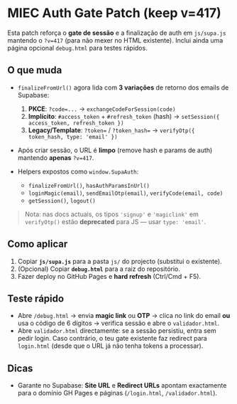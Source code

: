 # MIEC Auth Gate Patch (keep v=417)

Esta patch reforça o **gate de sessão** e a finalização de auth em `js/supa.js` mantendo o `?v=417` (para não mexer no HTML existente). Inclui ainda uma página opcional `debug.html` para testes rápidos.

## O que muda
- `finalizeFromUrl()` agora lida com **3 variações** de retorno dos emails de Supabase:
  1. **PKCE**: `?code=...` → `exchangeCodeForSession(code)`
  2. **Implícito**: `#access_token` + `#refresh_token` (hash) → `setSession({ access_token, refresh_token })`
  3. **Legacy/Template**: `?token=` / `?token_hash=` → `verifyOtp({ token_hash, type: 'email' })`

- Após criar sessão, o URL é **limpo** (remove hash e params de auth) mantendo **apenas** `?v=417`.
- Helpers expostos como `window.SupaAuth`:
  - `finalizeFromUrl()`, `hasAuthParamsInUrl()`
  - `loginMagic(email)`, `sendEmailOtp(email)`, `verifyCode(email, code)`
  - `getSession()`, `logout()`

> Nota: nas docs actuais, os tipos `'signup'` e `'magiclink'` em `verifyOtp()` estão **deprecated** para JS — usar `type: 'email'`.


## Como aplicar
1. Copiar **`js/supa.js`** para a pasta `js/` do projecto (substitui o existente).
2. (Opcional) Copiar **`debug.html`** para a raiz do repositório.
3. Fazer deploy no GitHub Pages e **hard refresh** (Ctrl/Cmd + F5).

## Teste rápido
- Abre `/debug.html` → envia **magic link** ou **OTP** → clica no link do email **ou** usa o código de 6 dígitos → verifica sessão e abre o `validador.html`.
- Abre `validador.html` directamente: se a sessão persistiu, entra sem pedir login. Caso contrário, o teu gate existente faz redirect para `login.html` (desde que o URL já não tenha tokens a processar).

## Dicas
- Garante no Supabase: **Site URL** e **Redirect URLs** apontam exactamente para o domínio GH Pages e páginas (`/login.html`, `/validador.html`).

